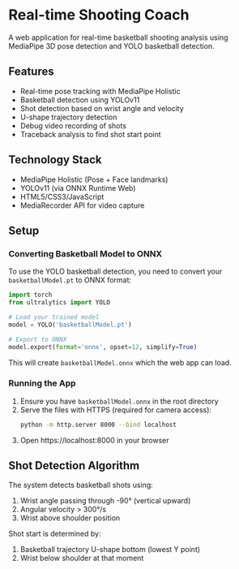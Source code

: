 # Real-time Shooting Coach

A web application for real-time basketball shooting analysis using MediaPipe 3D pose detection and YOLO basketball detection.

## Features
- Real-time pose tracking with MediaPipe Holistic
- Basketball detection using YOLOv11
- Shot detection based on wrist angle and velocity
- U-shape trajectory detection
- Debug video recording of shots
- Traceback analysis to find shot start point

## Technology Stack
- MediaPipe Holistic (Pose + Face landmarks)
- YOLOv11 (via ONNX Runtime Web)
- HTML5/CSS3/JavaScript
- MediaRecorder API for video capture

## Setup

### Converting Basketball Model to ONNX

To use the YOLO basketball detection, you need to convert your `basketballModel.pt` to ONNX format:

```python
import torch
from ultralytics import YOLO

# Load your trained model
model = YOLO('basketballModel.pt')

# Export to ONNX
model.export(format='onnx', opset=12, simplify=True)
```

This will create `basketballModel.onnx` which the web app can load.

### Running the App

1. Ensure you have `basketballModel.onnx` in the root directory
2. Serve the files with HTTPS (required for camera access):
   ```bash
   python -m http.server 8000 --bind localhost
   ```
3. Open https://localhost:8000 in your browser

## Shot Detection Algorithm

The system detects basketball shots using:
1. Wrist angle passing through -90° (vertical upward)
2. Angular velocity > 300°/s
3. Wrist above shoulder position

Shot start is determined by:
1. Basketball trajectory U-shape bottom (lowest Y point)
2. Wrist below shoulder at that moment